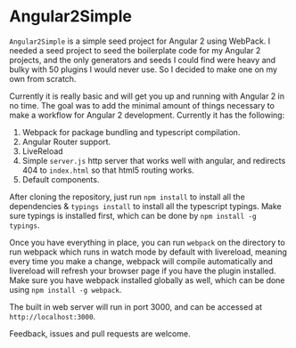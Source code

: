 Angular2Simple
===================

`Angular2Simple` is a simple seed project for Angular 2 using WebPack. I needed a seed project to seed the boilerplate code for my Angular 2 projects, and the only generators and seeds I could find were heavy and bulky with 50 plugins I would never use. So I decided to make one on my own from scratch.

Currently it is really basic and will get you up and running with Angular 2 in no time. The goal was to add the minimal amount of things necessary to make a workflow for Angular 2 development. Currently it has the following:

 1. Webpack for package bundling and typescript compilation.
 2. Angular Router support.
 3. LiveReload
 4. Simple `server.js` http server that works well with angular, and redirects 404 to `index.html` so that html5 routing works.
 5. Default components.

After cloning the repository, just run `npm install` to install all the dependencies & `typings install` to install all the typescript typings. Make sure typings is installed first, which can be done by `npm install -g typings`.

Once you have everything in place, you can run `webpack` on the directory to run webpack which runs in watch mode by default with livereload, meaning every time you make a change, webpack will compile automatically and livereload will refresh your browser page if you have the plugin installed. Make sure you have webpack installed globally as well, which can be done using `npm install -g webpack`.

The built in web server will run in port 3000, and can be accessed at `http://localhost:3000`.

Feedback, issues and pull requests are welcome.